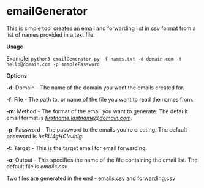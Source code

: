 # emailGenerator

This is simple tool creates an email and forwarding list in csv format from a list of names provided in a text file. 

**Usage**

Example: ```python3 emailGenerator.py -f names.txt -d domain.com -t hello@domain.com -p samplePassword```

**Options**

**-d**: Domain - The name of the domain you want the emails created for.

**-f**: File - The path to, or name of the file you want to read the names from. 

**-m**: Method - The format of the email you want to generate. The default email format is *firstname.lastname@domain.com*.

**-p**: Password - The password to the emails you're creating. The default password is *hxBU4gHCIeJhIg*.

**-t**: Target - This is the target email for email forwarding. 

**-o**: Output - This specifies the name of the file containing the email list. The default file is *emails.csv*

Two files are generated in the end - emails.csv and forwarding,csv
